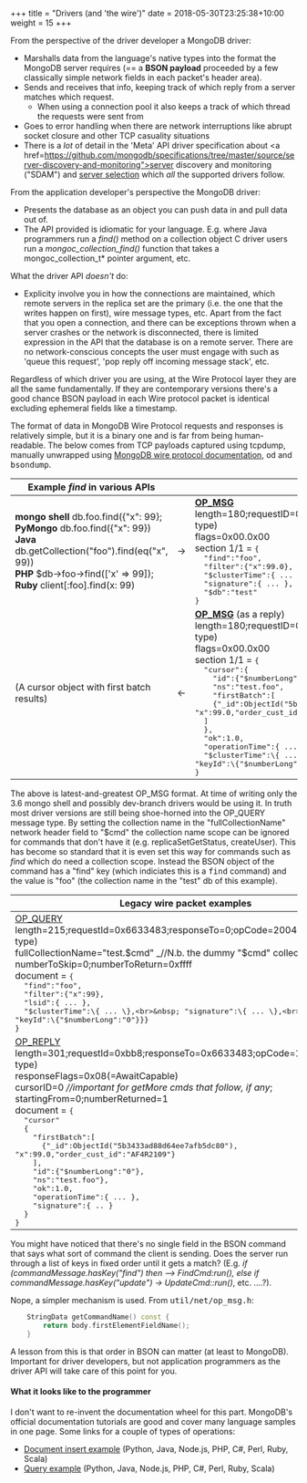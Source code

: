 +++
title = "Drivers (and 'the wire')"
date =  2018-05-30T23:25:38+10:00
weight = 15
+++

From the perspective of the driver developer a MongoDB driver:

- Marshalls data from the language's native types into the format the MongoDB server requires (== a **BSON payload** proceeded by a few classically simple network fields in each packet's header area).
- Sends and receives that info, keeping track of which reply from a server matches which request.
  - When using a connection pool it also keeps a track of which thread the requests were sent from
- Goes to error handling when there are network interruptions like abrupt socket closure and other TCP casuality situations
- There is a _lot_ of detail in the 'Meta' API driver specification about <a href=https://github.com/mongodb/specifications/tree/master/source/server-discovery-and-monitoring">server discovery and monitoring</a> ("SDAM") and <a href="https://github.com/mongodb/specifications/tree/master/source/server-selection">server selection</a> which _all_ the supported drivers follow. 

From the application developer's perspective the MongoDB driver:

- Presents the database as an object you can push data in and pull data out of.
- The API provided is idiomatic for your language. E.g. where Java programmers run a _find()_ method on a collection object C driver users run a _mongoc\_collection\_find()_ function that takes a mongoc_collection_t\* pointer argument, etc.

What the driver API _doesn't_ do:

- Explicity involve you in how the connections are maintained, which remote servers in the replica set are the primary (i.e. the one that the writes happen on first), wire message types, etc. Apart from the fact that you open a connection, and there can be exceptions thrown when a server crashes or the network is disconnected, there is limited expression in the API that the database is on a remote server.
There are no network-conscious concepts the user must engage with such as 'queue this request', 'pop reply off incoming message stack', etc.

Regardless of which driver you are using, at the Wire Protocol layer they are all the same fundamentally. If they are contemporary versions there's a good chance BSON payload in each Wire protocol packet is identical excluding ephemeral fields like a timestamp.

The format of data in MongoDB Wire Protocol requests and responses is relatively simple, but it is a binary one and is far from being human-readable. The below comes from TCP payloads captured using tcpdump, manually unwrapped using <a href="https://docs.mongodb.com/manual/reference/mongodb-wire-protocol/">MongoDB wire protocol documentation</a>, <tt>od</tt> and <tt>bsondump</tt>.

Example _find_ in various APIs |     | MongoDB wire packet |     | <tt>mongod</tt> code
------------------------------ | --- | ------------------- | --- | ----------------
**mongo shell** db.foo.find({"x": 99};<br>**PyMongo** db.foo.find({"x": 99})<br>**Java** db.getCollection("foo").find(eq("x", 99))<br>**PHP** $db->foo->find(['x' => 99]);<br>**Ruby** client[:foo].find(x: 99) | → | **<a href="https://docs.mongodb.com/manual/reference/mongodb-wire-protocol/#op-msg">OP_MSG</a>**<br>length=180;requestID=0x1b73a9;responseTo=0;opCode=2013(=OP_MSG type)<br>flags=0x00.0x00<br>section 1/1 = <tt>\{<br>&nbsp; "find":"foo",<br>&nbsp; "filter":\{"x":99.0\},<br>&nbsp; "$clusterTime":\{ ... }\},<br>&nbsp; "signature":\{ ... \},<br>&nbsp; "$db":"test"<br>\}</tt> | → | <a href="https://github.com/mongodb/mongo/blob/v3.6/src/mongo/db/commands/find_cmd.cpp">mongo::FindCmd::run</a>
 (A cursor object with first batch results) | ← | **<a href="https://docs.mongodb.com/manual/reference/mongodb-wire-protocol/#op-msg">OP_MSG</a>** (as a reply)<br>length=180;requestID=0xb5a;responseTo=0x1b73a9;opCode=2013(=OP_MSG type)<br>flags=0x00.0x00<br>section 1/1 = <tt>\{<br>&nbsp; "cursor":\{<br>&nbsp; &nbsp; "id":\{"$numberLong":"0"\},<br>&nbsp; &nbsp; "ns":"test.foo",<br>&nbsp; &nbsp; "firstBatch":[<br>&nbsp; &nbsp; \{"\_id":ObjectId("5b3433ad88d64ee7afb5dc80"), "x":99.0,"order_cust_id":"AF4R2109"}<br>&nbsp; ]<br>&nbsp; \},<br>&nbsp; "ok":1.0,<br>&nbsp; "operationTime":\{ ... \},<br>&nbsp; "$clusterTime":\{ ... \},<br>&nbsp; "signature":\{ ... \},<br>&nbsp; "keyId":\{"$numberLong":"0"\}\}\}<br>\}</tt> | ← |  ↲

The above is latest-and-greatest OP_MSG format. At time of writing only the 3.6 mongo shell and possibly dev-branch drivers would be using it. In truth most driver versions are still being shoe-horned into the OP_QUERY message type. By setting the collection name in the "fullCollectionName" network header field to "$cmd" the collection name scope can be ignored for commands that don't have it (e.g. replicaSetGetStatus, createUser). This has become so standard that it is even set this way for commands such as _find_ which do need a collection scope. Instead the BSON object of the command has a "find" key (which indiciates this is a <tt>find</tt> command) and the value is "foo" (the collection name in the "test" db of this example).

| Legacy wire packet examples |
| --------------------------- |
| <a href="https://docs.mongodb.com/manual/reference/mongodb-wire-protocol/#op-query">OP_QUERY</a><br>length=215;requestId=0x6633483;responseTo=0;opCode=2004(=OP_QUERY type)<br>fullCollectionName="test.$cmd" _//N.b. the dummy "$cmd" collection name_ <br>numberToSkip=0;numberToReturn=0xffff<br>document = <tt>\{<br>&nbsp; "find":"foo",<br>&nbsp; "filter":\{"x":99\},<br>&nbsp; "lsid":\{ ... \},<br>&nbsp; "$clusterTime":\{ ... \},<br>&nbsp; "signature":\{ ... \},<br>&nbsp; "keyId":\{"$numberLong":"0"\}\}\}<br>\}</tt> | 
| <a href="https://docs.mongodb.com/manual/reference/mongodb-wire-protocol/#op-reply">OP_REPLY</a><br>length=301;requestId=0xbb8;responseTo=0x6633483;opCode=1(=OP_REPLY type)<br>responseFlags=0x08(=AwaitCapable)<br>cursorID=0 _//important for getMore cmds that follow, if any_;<br>startingFrom=0;numberReturned=1<br>document = <tt>\{<br>&nbsp; "cursor"<br>&nbsp; \{<br>&nbsp; &nbsp; "firstBatch":[<br>&nbsp; &nbsp; &nbsp; \{"_id":ObjectId("5b3433ad88d64ee7afb5dc80"), "x":99.0,"order_cust_id":"AF4R2109"\}<br>&nbsp; &nbsp; ],<br>&nbsp; &nbsp; "id":\{"$numberLong":"0"\},<br>&nbsp; &nbsp; "ns":"test.foo"\},<br>&nbsp; &nbsp; "ok":1.0,<br>&nbsp; &nbsp; "operationTime":\{ ... \},<br>&nbsp; &nbsp; "signature":\{ .. \}<br>&nbsp; \}<br>\}</tt> |

You might have noticed that there's no single field in the BSON command that says what sort of command the client is sending. Does the server run through a list of keys in fixed order until it gets a match? (E.g. _if (commandMessage.hasKey("find") then --> FindCmd:run(), else if commandMessage.hasKey("update") -> UpdateCmd::run()_, etc. ....?).

Nope, a simpler mechanism is used. From <tt>util/net/op_msg.h</tt>:
```C++
    StringData getCommandName() const {
        return body.firstElementFieldName();
    }
```

A lesson from this is that order in BSON can matter (at least to MongoDB). Important for driver developers, but not application programmers as the driver API will take care of this point for you.

#### What it looks like to the programmer

I don't want to re-invent the documentation wheel for this part. MongoDB's official documentation tutorials are good and cover many language samples in one page. Some links for a couple of types of operations:

- <a href="https://docs.mongodb.com/manual/tutorial/insert-documents/">Document insert example</a> (Python, Java, Node.js, PHP, C#, Perl, Ruby, Scala)
- <a href="https://docs.mongodb.com/manual/tutorial/query-documents/">Query example</a> (Python, Java, Node.js, PHP, C#, Perl, Ruby, Scala)

